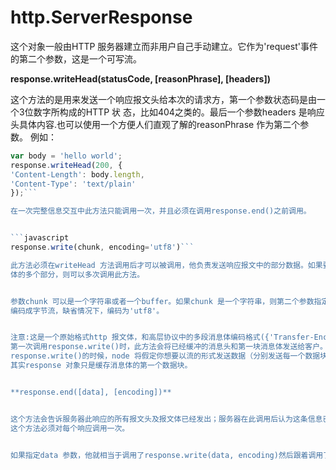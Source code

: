 # http.ServerResponse
这个对象一般由HTTP 服务器建立而非用户自己手动建立。它作为'request'事件的第二个参数，这是一个可写流。


**response.writeHead(statusCode, [reasonPhrase], [headers])**


这个方法的是用来发送一个响应报文头给本次的请求方，第一个参数状态码是由一个3位数字所构成的HTTP 状
态，比如404之类的。最后一个参数headers 是响应头具体内容.也可以使用一个方便人们直观了解的reasonPhrase
作为第二个参数。
例如：


```javascript
var body = 'hello world';
response.writeHead(200, {
'Content-Length': body.length,
'Content-Type': 'text/plain'
});```

在一次完整信息交互中此方法只能调用一次，并且必须在调用response.end()之前调用。


```javascript
response.write(chunk, encoding='utf8')```

此方法必须在writeHead 方法调用后才可以被调用，他负责发送响应报文中的部分数据。如果要发送一个报文
体的多个部分，则可以多次调用此方法。


参数chunk 可以是一个字符串或者一个buffer。如果chunk 是一个字符串，则第二个参数指定如何将这个字符串
编码成字节流，缺省情况下，编码为'utf8'。


注意:这是一个原始格式http 报文体，和高层协议中的多段消息体编码格式({'Transfer-Encoding':'chunked'})无关。
第一次调用response.write()时，此方法会将已经缓冲的消息头和第一块消息体发送给客户。当第二次调用
response.write()的时候，node 将假定你想要以流的形式发送数据（分别发送每一个数据块并不做缓存）。这样，
其实response 对象只是缓存消息体的第一个数据块。


**response.end([data], [encoding])**


这个方法会告诉服务器此响应的所有报文头及报文体已经发出；服务器在此调用后认为这条信息已经发送完毕；
这个方法必须对每个响应调用一次。


如果指定data 参数，他就相当于调用了response.write(data, encoding)然后跟着调用了response.end()。
